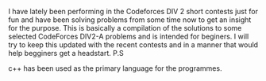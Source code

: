 I have lately been performing in the Codeforces DIV 2 short contests just for fun and have been solving problems from some time now to get an insight for the purpose.
This is basically a compilation of the solutions to some selected CodeForces DIV2-A problems and is intended for beginers. I will try to keep this updated with the recent contests and in a manner that would help begginers get a headstart.
P.S 

c++ has been used as the primary language for the programmes.

